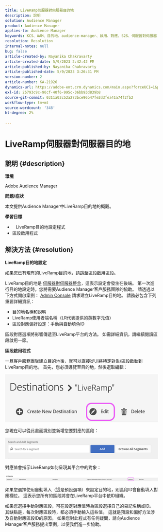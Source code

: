 ```yaml
---
title: LiveRamp伺服器對伺服器目的地
description: 說明
solution: Audience Manager
product: Audience Manager
applies-to: Audience Manager
keywords: KCS、AAM、目的地、audience-manager、啟用、對應、S2S、伺服器對伺服器
resolution: Resolution
internal-notes: null
bug: false
article-created-by: Nayanika Chakravarty
article-created-date: 5/9/2023 2:42:42 PM
article-published-by: Nayanika Chakravarty
article-published-date: 5/9/2023 3:26:31 PM
version-number: 2
article-number: KA-21926
dynamics-url: https://adobe-ent.crm.dynamics.com/main.aspx?forceUCI=1&pagetype=entityrecord&etn=knowledgearticle&id=7fbcbbbc-77ee-ed11-8849-6045bd006079
exl-id: 25793c9c-90cf-40f6-995c-36bb93d839b8
source-git-commit: 0311a02c52a273bce96b47fe2d3fea41a74f2fb2
workflow-type: tm+mt
source-wordcount: '348'
ht-degree: 2%

---
```


# LiveRamp伺服器對伺服器目的地

## 說明 {#description}


<b>環境</b>

Adobe Audience Manager

<b>問題/症狀</b>

本文提供Audience Manager中LiveRamp目的地的概觀。

<b>學習目標</b>

- &#x200B;&#x200B; &#x200B;&#x200B; &#x200B; &#x200B;&#x200B;LiveRamp目的地設定程式
- 區段啟用程式



## 解決方法 {#resolution}


<b>LiveRamp目的地設定</b>

如果您已有現有的LiveRamp目的地，請跳至區段啟用區段。 

LiveRamp目的地是 [伺服器對伺服器整合](https://experienceleague.adobe.com/docs/audience-manager/user-guide/features/destinations/device-based/device-based-destinations-list.html?lang=en)，這表示設定會發生在後端。 第一次進行目的地設定時，您將需要Audience Manager客戶服務團隊的協助。 請透過以下方式開啟案例： [Admin Console](https://adminconsole.adobe.com/) 請求建立LiveRamp目的地。 請務必包含下列重要詳細資訊：

- 目的地名稱和說明
- LiveRamp使用者端名稱（LR代表提供的英數字元值）
- 區段對應偏好設定：手動與自動填色ID


區段對應選項將影響傳遞至LiveRamp平台的方法。 如需詳細資訊，請繼續閱讀區段啟用一節。



<b>區段啟用程式</b>

一旦客戶服務團隊建立目的地後，就可以直接從UI將特定對象/區段啟動到LiveRamp目的地。 首先，您必須導覽至目的地，然後選取編輯：

![](assets/bd9e9cba-89e3-ed11-a7c7-6045bd0065b6.png)



您現在可以從此畫面識別並新增您要對應的區段：

![](assets/d96041d3-89e3-ed11-a7c7-6045bd0065b6.png)

對應值會指示LiveRamp如何呈現其平台中的對象： 

![](assets/75158bf1-89e3-ed11-a7c7-6045bd0065b6.png)

如果您選擇使用自動填入（這是預設選項）來設定目的地，則區段ID會自動填入對應欄位。 這表示您所有的區段將會在LiveRamp平台中依ID組織。

如果您選擇手動對應區段，可在設定對應值時為區段選擇自己的易記名稱或ID。 其缺點是，每次對應區段時，都必須手動輸入這些值。 這就是預設和偏好方法涉及自動對應區段ID的原因。 如果您對此程式有任何疑問，請向Audience Manager客戶服務提出案例，以便我們進一步協助。
